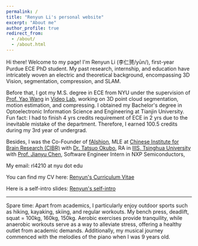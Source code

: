 ```yaml
---
permalink: /
title: "Renyun Li's personal website"
excerpt: "About me"
author_profile: true
redirect_from: 
  - /about/
  - /about.html
---
```


Hi there! Welcome to my page! I'm Renyun Li (李仁赟/yūn/), first-year Purdue ECE PhD student. My past research, internship, and education have intricately woven an electric and theoretical background, encompassing 3D Vision, segmentation, compression, and SLAM. 

Before that, I got my M.S. degree in ECE from NYU under the supervision of [Prof. Yao Wang](https://engineering.nyu.edu/faculty/yao-wang) in [Video Lab](https://wp.nyu.edu/videolab/people/), working on 3D point cloud segmentation, motion estimation, and compressing. I obtained my Bachelor's degree in Optoelectronic Information Science and Engineering at Tianjin University. Fun fact: I had to finish 4 yrs credits requirement of ECE in 2 yrs due to the inevitable mistake of the department. Therefore, I earned 100.5 credits during my 3rd year of undergrad.

Besides, I was the Co-Founder of [fAIshion](https://www.faishion.ai/), MLE at [Chinese Institute for Brain Research (CIBR)](https://www.cibr.ac.cn/about/generalization?language=en) with [Dr. Tatsuo Okubo]([https://cibr.ac.cn/science/team/detail/975?language=en](https://scholar.google.com/citations?user=EyyL1P0AAAAJ&hl=en)), RA in [IIIS, Tsinghua University](https://iiis.tsinghua.edu.cn/en/) with [Prof. Jianyu Chen](https://people.iiis.tsinghua.edu.cn/~jychen/), Software Engineer Intern in NXP Semiconductors, 


My email: rl4210 at nyu dot edu

You can find my CV here: [Renyun's Curriculum Vitae](./assets/Renyun_Li_20240718_AI_v0.pdf)

Here is a self-intro slides: [Renyun's self-intro](https://docs.google.com/presentation/d/1Y2jo1OarH7z451LWjeZqZ1pHYrb_Negh6kLl9VnkESY/edit?usp=sharing)  

  
-----------------------------------------------------------------------------  


Spare time: Apart from academics, I particularly enjoy outdoor sports such as hiking, kayaking, skiing, and regular workouts. My bench press, deadlift, squat = 100kg, 160kg, 150kg. Aerobic exercises provide tranquility, while anaerobic workouts serve as a way to alleviate stress, offering a healthy outlet from academic demands. Additionally, my musical journey commenced with the melodies of the piano when I was 9 years old.


